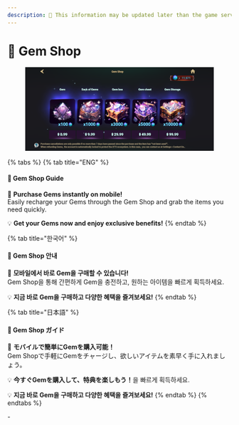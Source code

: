 ```yaml
---
description: 🛑 This information may be updated later than the game server data.
---
```


# 💎 Gem Shop

<figure><img src="../../.gitbook/assets/image (2).png" alt=""><figcaption></figcaption></figure>

{% tabs %}
{% tab title="ENG" %}
#### 💎 **Gem Shop Guide**

📱 **Purchase Gems instantly on mobile!**\
Easily recharge your Gems through the Gem Shop and grab the items you need quickly.

💡 **Get your Gems now and enjoy exclusive benefits!**
{% endtab %}

{% tab title="한국어" %}
#### 💎 **Gem Shop 안내**

📱 **모바일에서 바로 Gem을 구매할 수 있습니다!**\
Gem Shop을 통해 간편하게 Gem을 충전하고, 원하는 아이템을 빠르게 획득하세요.

💡 **지금 바로 Gem을 구매하고 다양한 혜택을 즐겨보세요!**
{% endtab %}

{% tab title="日本語" %}
#### 💎 **Gem Shop ガイド**

📱 **モバイルで簡単にGemを購入可能！**\
Gem Shopで手軽にGemをチャージし、欲しいアイテムを素早く手に入れましょう。

💡 **今すぐGemを購入して、特典を楽しもう！**&#xC744; 빠르게 획득하세요.

💡 **지금 바로 Gem을 구매하고 다양한 혜택을 즐겨보세요!**
{% endtab %}
{% endtabs %}

\-
